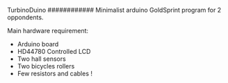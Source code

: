 
TurbinoDuino
############
Minimalist arduino GoldSprint program for 2 oppondents.

Main hardware requirement:

- Arduino board
- HD44780 Controlled LCD
- Two hall sensors 
- Two bicycles rollers
- Few resistors and cables !


